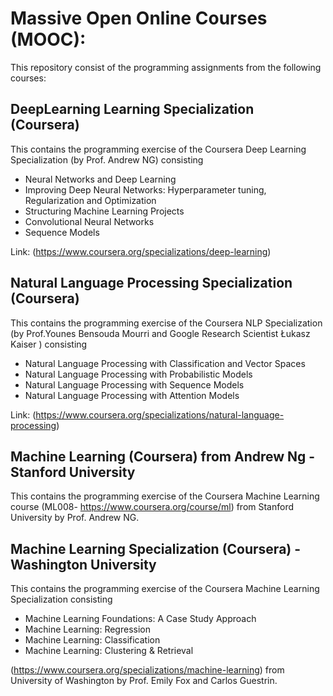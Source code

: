 # Massive Open Online Courses (MOOC):

This repository consist of the programming assignments from the following courses:
## DeepLearning Learning Specialization (Coursera)
This contains the programming exercise of the Coursera Deep Learning Specialization (by Prof. Andrew NG) consisting

 * Neural Networks and Deep Learning
 * Improving Deep Neural Networks: Hyperparameter tuning, Regularization and Optimization
 * Structuring Machine Learning Projects
 * Convolutional Neural Networks
 * Sequence Models

Link: (https://www.coursera.org/specializations/deep-learning)


## Natural Language Processing Specialization (Coursera)
This contains the programming exercise of the Coursera NLP Specialization (by Prof.Younes Bensouda Mourri and Google Research Scientist Łukasz Kaiser ) consisting

* Natural Language Processing with Classification and Vector Spaces
* Natural Language Processing with Probabilistic Models
* Natural Language Processing with Sequence Models
* Natural Language Processing with Attention Models

Link: (https://www.coursera.org/specializations/natural-language-processing)

## Machine Learning (Coursera) from Andrew Ng - Stanford University
This contains the programming exercise of the Coursera Machine Learning course (ML008- https://www.coursera.org/course/ml) from Stanford University by Prof. Andrew NG.


## Machine Learning Specialization (Coursera) - Washington University
This contains the programming exercise of the Coursera Machine Learning Specialization consisting

 * Machine Learning Foundations: A Case Study Approach
 * Machine Learning: Regression
 * Machine Learning: Classification
 * Machine Learning: Clustering & Retrieval
 
(https://www.coursera.org/specializations/machine-learning) from University of Washington by Prof. Emily Fox and Carlos Guestrin.
